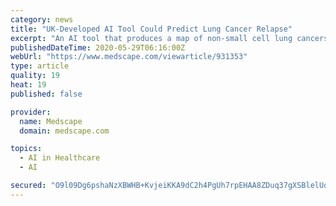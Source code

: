 ```yaml
---
category: news
title: "UK-Developed AI Tool Could Predict Lung Cancer Relapse"
excerpt: "An AI tool that produces a map of non-small cell lung cancers to reveal areas of high and low immune infiltration could be used to predict the risk of relapse, suggests innovative UK research."
publishedDateTime: 2020-05-29T06:16:00Z
webUrl: "https://www.medscape.com/viewarticle/931353"
type: article
quality: 19
heat: 19
published: false

provider:
  name: Medscape
  domain: medscape.com

topics:
  - AI in Healthcare
  - AI

secured: "O9l09Dg6pshaNzXBWHB+KvjeiKKA9dC2h4PgUh7rpEHAA8ZDuq37gXSBlelUocSTA/ctJ8z6Yf1lvoe/5OVJ/lzgoHSaJFf1f3rn1LiR6A/h/vkjdxn8qD952fRxyOYDYszW7AKR3+1cAE0k5krDDEVgNpyj+5eCvUQ3MNkmXSyB3DY23LiR8/B02WSFALYEqocDV8KCKhZfs+1+I2hpwT1UuVDLkbxohvVy03cSFyrXq0ZV7OGR/BmNKMTNi/zYjjuKc3pjgbVwk6hbsS+gqO88qPtOIoALtqLAcrn7JMJEFHGc2X1OeM24o9CsXuKHIQAcb5k71NJ4Wlg5bNHZKgoZD8fnGApV+pHIaTIrCYCyzqcIDHPVsIuieotJmvrFNTaaKXkjR0AFareU4f19TglNTfDFljGu9yqEGfsl0Vw0bCzTKuImVMkOMRXvowS7PpOBx+zt22s1baP4Do/dPGuJpLaI19gObJgN+vpvHYo=;0mocQGLC3WB4xV67mUxZZg=="
---
```


